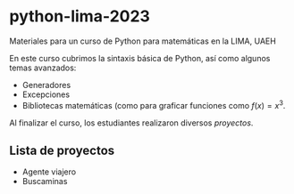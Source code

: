 # python-lima-2023

Materiales para un curso de Python para matemáticas en la LIMA, UAEH

En este curso cubrimos la sintaxis básica de Python, así como algunos temas avanzados:

- Generadores
- Excepciones
- Bibliotecas matemáticas (como para graficar funciones como $f(x)=x^3$.

Al finalizar el curso, los estudiantes realizaron diversos *proyectos*. 

## Lista de proyectos

- Agente viajero
- Buscaminas
